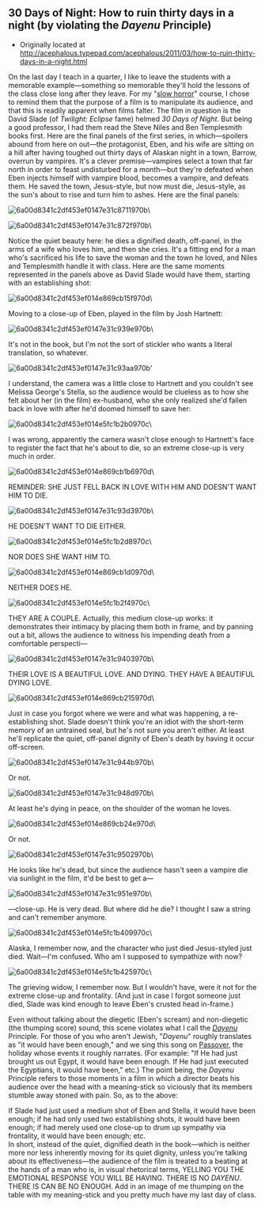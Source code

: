 ## 30 Days of Night: How to ruin thirty days in a night (by violating the *Dayenu* Principle)

 * Originally located at http://acephalous.typepad.com/acephalous/2011/03/how-to-ruin-thirty-days-in-a-night.html

On the last day I teach in a quarter, I like to leave the students with a memorable example—something so memorable they'll hold the lessons of the class close long after they leave.  For my "[slow horror](http://acephalous.typepad.com/acephalous/2011/01/slow-horror-syllabus.html)" course, I chose to remind them that the purpose of a film is to manipulate its audience, and that this is readily apparent when films falter.  The film in question is the David Slade (of *Twilight: Eclipse* fame) helmed *30 Days of Night*.  But being a good professor, I had them read the Steve Niles and Ben Templesmith books first.  Here are the final panels of the first series, in which—spoilers abound from here on out—the protagonist, Eben, and his wife are sitting on a hill after having toughed out thirty days of Alaskan night in a town, Barrow, overrun by vampires.  It's a clever premise—vampires select a town that far north in order to feast undisturbed for a month—but they're defeated when Eben injects himself with vampire blood, becomes a vampire, and defeats them.  He saved the town, Jesus-style, but now must die, Jesus-style, as the sun's about to rise and turn him to ashes.  Here are the final panels:

![6a00d8341c2df453ef0147e31c8711970b](images/film/30-days-of-night/6a00d8341c2df453ef0147e31c8711970b.jpg)\

![6a00d8341c2df453ef0147e31c872f970b](images/film/30-days-of-night/6a00d8341c2df453ef0147e31c872f970b.jpg)\

Notice the quiet beauty here: he dies a dignified death, off-panel, in the arms of a wife who loves him, and then she cries.  It's a fitting end for a man who's sacrificed his life to save the woman and the town he loved, and Niles and Templesmith handle it with class.  Here are the same moments represented in the panels above as David Slade would have them, starting with an establishing shot:

![6a00d8341c2df453ef014e869cb15f970d](images/film/30-days-of-night/6a00d8341c2df453ef014e869cb15f970d.jpg)\

Moving to a close-up of Eben, played in the film by Josh Hartnett:

![6a00d8341c2df453ef0147e31c939e970b](images/film/30-days-of-night/6a00d8341c2df453ef0147e31c939e970b.jpg)\

It's not in the book, but I'm not the sort of stickler who wants a literal translation, so whatever.

![6a00d8341c2df453ef0147e31c93aa970b](images/film/30-days-of-night/6a00d8341c2df453ef0147e31c93aa970b.jpg)'

I understand, the camera was a little close to Hartnett and you couldn't see Melissa George's Stella, so the audience would be clueless as to how she felt about her (in the film) ex-husband, who she only realized she'd fallen back in love with after he'd doomed himself to save her:

![6a00d8341c2df453ef014e5fc1b2b0970c](images/film/30-days-of-night/6a00d8341c2df453ef014e5fc1b2b0970c.jpg)\

I was wrong, apparently the camera wasn't close enough to Hartnett's face to register the fact that he's about to die, so an extreme close-up is very much in order.

![6a00d8341c2df453ef014e869cb1b6970d](images/film/30-days-of-night/6a00d8341c2df453ef014e869cb1b6970d.jpg)\

REMINDER: SHE JUST FELL BACK IN LOVE WITH HIM AND DOESN'T WANT HIM TO DIE.

![6a00d8341c2df453ef0147e31c93d3970b](images/film/30-days-of-night/6a00d8341c2df453ef0147e31c93d3970b.jpg)\

HE DOESN'T WANT TO DIE EITHER.

![6a00d8341c2df453ef014e5fc1b2d8970c](images/film/30-days-of-night/6a00d8341c2df453ef014e5fc1b2d8970c.jpg)\

NOR DOES SHE WANT HIM TO.

![6a00d8341c2df453ef014e869cb1d0970d](images/film/30-days-of-night/6a00d8341c2df453ef014e869cb1d0970d.jpg)\

NEITHER DOES HE.

![6a00d8341c2df453ef014e5fc1b2f4970c](images/film/30-days-of-night/6a00d8341c2df453ef014e5fc1b2f4970c.jpg)\

THEY ARE A COUPLE.  Actually, this medium close-up works: it demonstrates their intimacy by placing them both in frame, and by panning out a bit, allows the audience to witness his impending death from a comfortable perspecti—

![6a00d8341c2df453ef0147e31c9403970b](images/film/30-days-of-night/6a00d8341c2df453ef0147e31c9403970b.jpg)\

THEIR LOVE IS A BEAUTIFUL LOVE.  AND DYING.  THEY HAVE A BEAUTIFUL DYING LOVE.

![6a00d8341c2df453ef014e869cb215970d](images/film/30-days-of-night/6a00d8341c2df453ef014e869cb215970d.jpg)\

Just in case you forgot where we were and what was happening, a re-establishing shot.  Slade doesn't think you're an idiot with the short-term memory of an untrained seal, but he's not sure you aren't either.  At least he'll replicate the quiet, off-panel dignity of Eben's death by having it occur off-screen.

![6a00d8341c2df453ef0147e31c944b970b](images/film/30-days-of-night/6a00d8341c2df453ef0147e31c944b970b.jpg)\

Or not.

![6a00d8341c2df453ef0147e31c948d970b](images/film/30-days-of-night/6a00d8341c2df453ef0147e31c948d970b.jpg)\

At least he's dying in peace, on the shoulder of the woman he loves.

![6a00d8341c2df453ef014e869cb24e970d](images/film/30-days-of-night/6a00d8341c2df453ef014e869cb24e970d.jpg)\

Or not.  

![6a00d8341c2df453ef0147e31c9502970b](images/film/30-days-of-night/6a00d8341c2df453ef0147e31c9502970b.jpg)\

He looks like he's dead, but since the audience hasn't seen a vampire die via sunlight in the film, it'd be best to get a—

![6a00d8341c2df453ef0147e31c951e970b](images/film/30-days-of-night/6a00d8341c2df453ef0147e31c951e970b.jpg)\

—close-up.  He is very dead.  But where did he die?  I thought I saw a string and can't remember anymore.

![6a00d8341c2df453ef014e5fc1b409970c](images/film/30-days-of-night/6a00d8341c2df453ef014e5fc1b409970c.jpg)\

Alaska, I remember now, and the character who just died Jesus-styled just died.  Wait—I'm confused.  Who am I supposed to sympathize with now?

![6a00d8341c2df453ef014e5fc1b425970c](images/film/30-days-of-night/6a00d8341c2df453ef014e5fc1b425970c.jpg)\

The grieving widow, I remember now.  But I wouldn't have, were it not for the extreme close-up and frontality.  (And just in case I forgot someone just died, Slade was kind enough to leave Eben's crusted head in-frame.)

Even without talking about the diegetic (Eben's scream) and non-diegetic (the thumping score) sound, this scene violates what I call the *[Dayenu](http://en.wikipedia.org/wiki/Dayenu)* Principle.  For those of you who aren't Jewish, "*Dayenu*" roughly translates as "it would have been enough," and we sing this song on [Passover](http://en.wikipedia.org/wiki/Passover), the holiday whose events it roughly narrates.  (For example: "If He had just brought us out Egypt, it would have been enough.  If He had just executed the Egyptians, it would have been," etc.)  The point being, the *Dayenu* Principle refers to those moments in a film in which a director beats his audience over the head with a meaning-stick so viciously that its members stumble away stoned with pain.  So, as to the above:

If Slade had just used a medium shot of Eben and Stella, it would have been enough; if he had only used two establishing shots, it would have been enough; if had merely used one close-up to drum up sympathy via frontality, it would have been enough; etc.  
In short, instead of the quiet, dignified death in the book—which is neither more nor less inherently moving for its quiet dignity, unless you're talking about its effectiveness—the audience of the film is treated to a beating at the hands of a man who is, in visual rhetorical terms, YELLING YOU THE EMOTIONAL RESPONSE YOU WILL BE HAVING.  THERE IS NO *DAYENU*.  THERE IS CAN BE NO ENOUGH.  Add in an image of me thumping on the table with my meaning-stick and you pretty much have my last day of class.
